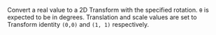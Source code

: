 Convert a real value to a 2D Transform with the specified rotation.  `θ` is expected to be in degrees.  Translation and scale values are set to Transform identity `(0,0)` and `(1, 1)` respectively.
